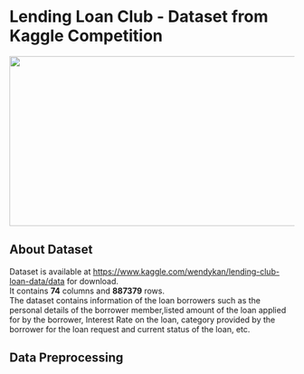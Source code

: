 # Lending Loan Club - Dataset from Kaggle Competition
<img width="1000" height="300" src = "https://blog.lendingclub.com/wp-content/uploads/2017/05/LC-Logo-Official-min.png">

## About Dataset
 Dataset is available at https://www.kaggle.com/wendykan/lending-club-loan-data/data for download.\
 It contains **74** columns and **887379** rows.\
 The dataset contains information of the loan borrowers such as the personal details of the borrower member,listed amount of the loan   applied for by the borrower, Interest Rate on the loan, category provided by the borrower for the loan request and current status of the loan, etc.
 
## Data Preprocessing
 
  
 
 

  
 

 
  
 
